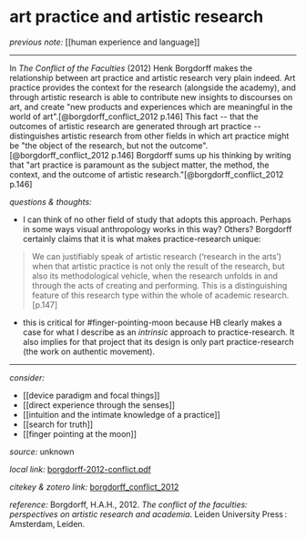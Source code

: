 # art practice and artistic research

_previous note:_  [[human experience and language]]

---

In _The Conflict of the Faculties_ (2012) Henk Borgdorff makes the relationship between art practice and artistic research very plain indeed. Art practice provides the context for the research (alongside the academy), and through artistic research is able to contribute new insights to discourses on art, and create "new products and experiences which are meaningful in the world of art".[@borgdorff_conflict_2012 p.146] This fact -- that the outcomes of artistic research are generated through art practice -- distinguishes artistic research from other fields in which art practice might be "the object of the research, but not the outcome".[@borgdorff_conflict_2012 p.146] Borgdorff sums up his thinking by writing that "art practice is paramount as the subject matter, the method, the context, and the outcome of artistic research."[@borgdorff_conflict_2012 p.146] 

_questions & thoughts:_

- I can think of no other field of study that adopts this approach. Perhaps in some ways visual anthropology works in this way? Others? Borgdorff certainly claims that it is what makes practice-research unique:

>We can justifiably speak of artistic research (‘research in the arts’) when that artistic practice is not only the result of the research, but also its methodological vehicle, when the research unfolds in and through the acts of creating and performing. This is a distinguishing feature of this research type within the whole of academic research.[p.147]
- this is critical for #finger-pointing-moon because HB clearly makes a case for what I describe as an _intrinsic_ approach to practice-research. It also implies for that project that its design is only part practice-research (the work on authentic movement).

--- 

_consider:_ 

- [[device paradigm and focal things]]
- [[direct experience through the senses]]
- [[intuition and the intimate knowledge of a practice]]
- [[search for truth]]
- [[finger pointing at the moon]]


_source:_ unknown

_local link:_ [borgdorff-2012-conflict.pdf](hook://file/lYJXmXNBr?p=RHJvcGJveC9iaWJsaW9ncmFwaHkgcGRmcw==&n=borgdorff-2012-conflict.pdf)

_citekey & zotero link:_ [borgdorff_conflict_2012](zotero://select/items/1_ZFFGGRJC)

_reference:_ Borgdorff, H.A.H., 2012. _The conflict of the faculties: perspectives on artistic research and academia_. Leiden University Press : Amsterdam, Leiden.


